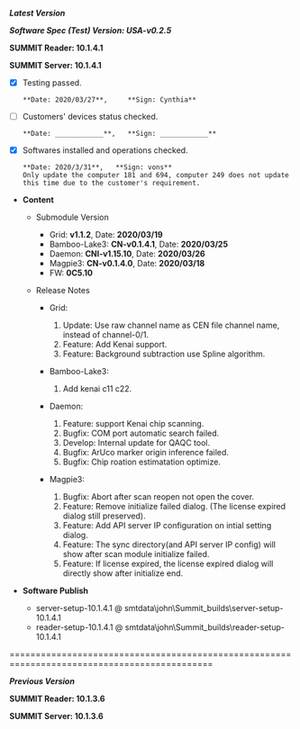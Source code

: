 ***Latest Version***

***Software Spec (Test) Version: USA-v0.2.5***

**SUMMIT Reader: 10.1.4.1**

**SUMMIT Server: 10.1.4.1**

* [x] Testing passed. 

      **Date: 2020/03/27**,     **Sign: Cynthia**

* [ ] Customers' devices status checked. 

      **Date: ____________**,   **Sign: ____________**

* [x] Softwares installed and operations checked. 

      **Date: 2020/3/31**,   **Sign: vons**
      Only update the computer 181 and 694, computer 249 does not update this time due to the customer's requirement.
     

*  **Content**
    *  Submodule Version
        *  Grid: **v1.1.2**,          Date: **2020/03/19**
        *  Bamboo-Lake3: **CN-v0.1.4.1**,  Date: **2020/03/25**
        *  Daemon: **CNI-v1.15.10**,        Date: **2020/03/26**
        *  Magpie3: **CN-v0.1.4.0**,       Date: **2020/03/18**
        *  FW: **0C5.10**

    *  Release Notes
        *  Grid:
            1. Update: Use raw channel name as CEN file channel name, instead of channel-0/1.
            2. Feature: Add Kenai support.
            3. Feature: Background subtraction use Spline algorithm.

        * Bamboo-Lake3:
            1. Add kenai c11 c22.

        *  Daemon:
            1. Feature: support Kenai chip scanning.
            2. Bugfix: COM port automatic search failed.
            3. Develop: Internal update for QAQC tool.
            4. Bugfix: ArUco marker origin inference failed.
            5. Bugfix: Chip roation estimatation optimize.
            
        *  Magpie3:
            1. Bugfix: Abort after scan reopen not open the cover.
            2. Feature: Remove initialize failed dialog. (The license expired dialog still preserved).
            3. Feature: Add API server IP configuration on intial setting dialog.
            4. Feature: The sync directory(and API server IP config) will show after scan module initialize failed.
            5. Feature: If license expired, the license expired dialog will directly show after initialize end.
        
* **Software Publish** 
    * server-setup-10.1.4.1 @ smtdata\john\Summit_builds\server-setup-10.1.4.1
    * reader-setup-10.1.4.1 @ smtdata\john\Summit_builds\reader-setup-10.1.4.1

=============================================================================================

***Previous Version***

**SUMMIT Reader: 10.1.3.6**

**SUMMIT Server: 10.1.3.6**
